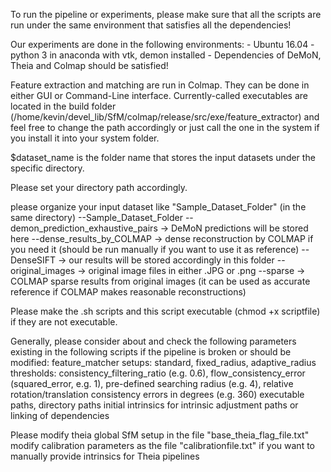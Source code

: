 To run the pipeline or experiments, please make sure that all the scripts are run under the same environment that satisfies all the dependencies!

Our experiments are done in the following environments:
    - Ubuntu 16.04
    - python 3 in anaconda with vtk, demon installed
    - Dependencies of DeMoN, Theia and Colmap should be satisfied!

Feature extraction and matching are run in Colmap. They can be done in either GUI or Command-Line interface. Currently-called executables are located in the build folder (/home/kevin/devel_lib/SfM/colmap/release/src/exe/feature_extractor) and feel free to change the path accordingly or just call the one in the system if you install it into your system folder.

$dataset_name is the folder name that stores the input datasets under the specific directory.

Please set your directory path accordingly.

please organize your input dataset like "Sample_Dataset_Folder" (in the same directory)
        --Sample_Dataset_Folder
            --demon_prediction_exhaustive_pairs	->	DeMoN predictions will be stored here
            --dense_results_by_COLMAP		->	dense reconstruction by COLMAP if you need it (should be run manually if you want to use it as reference)
            --DenseSIFT				->	our results will be stored accordingly in this folder
            --original_images			->	original image files in either .JPG or .png
            --sparse				->	COLMAP sparse results from original images (it can be used as accurate reference if COLMAP makes reasonable reconstructions)

Please make the .sh scripts and this script executable (chmod +x scriptfile) if they are not executable.

Generally, please consider about and check the following parameters existing in the following scripts if the pipeline is broken or should be modified:
    feature_matcher setups: standard, fixed_radius, adaptive_radius
    thresholds: consistency_filtering_ratio (e.g. 0.6), flow_consistency_error (squared_error, e.g. 1), pre-defined searching radius (e.g. 4), relative rotation/translation consistency errors in degrees (e.g. 360)
    executable paths, directory paths
    initial intrinsics for intrinsic adjustment
    paths or linking of dependencies

Please modify theia global SfM setup in the file "base_theia_flag_file.txt"
    modify calibration parameters as the file "calibrationfile.txt" if you want to manually provide intrinsics for Theia pipelines

